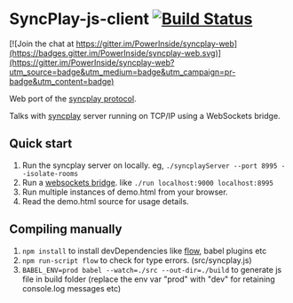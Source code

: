 # SyncPlay-js-client [![Build Status](https://drone.io/github.com/PowerInside/syncplay-web/status.png)](https://drone.io/github.com/PowerInside/syncplay-web/latest)

[![Join the chat at https://gitter.im/PowerInside/syncplay-web](https://badges.gitter.im/PowerInside/syncplay-web.svg)](https://gitter.im/PowerInside/syncplay-web?utm_source=badge&utm_medium=badge&utm_campaign=pr-badge&utm_content=badge)

Web port of the [syncplay protocol](http://syncplay.pl/about/protocol/).

Talks with [syncplay](http://syncplay.pl) server running on TCP/IP using a WebSockets bridge.

## Quick start

1. Run the syncplay server on locally. eg, `./syncplayServer --port 8995 --isolate-rooms`
2. Run a [websockets bridge](https://github.com/kanaka/websockify). like `./run localhost:9000 localhost:8995`
3. Run multiple instances of demo.html from your browser.
4. Read the demo.html source for usage details.

## Compiling manually

1. `npm install` to install devDependencies like [flow](https://flowtype.org/), babel plugins etc
2. `npm run-script flow` to check for type errors. (src/syncplay.js)
3. `BABEL_ENV=prod babel --watch=./src --out-dir=./build` to generate js file in build folder (replace the env var "prod" with "dev" for retaining console.log messages etc)
